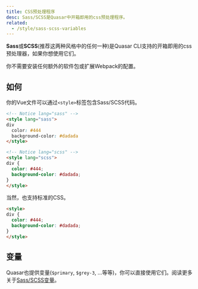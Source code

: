 ```yaml
---
title: CSS预处理程序
desc: Sass/SCSS是Quasar中开箱即用的css预处理程序。
related:
  - /style/sass-scss-variables
---
```


**Sass**或**SCSS**(推荐这两种风格中的任何一种)是Quasar CLI支持的开箱即用的css预处理器，如果你想使用它们。

你不需要安装任何额外的软件包或扩展Webpack的配置。

## 如何
你的Vue文件可以通过`<style>`标签包含Sass/SCSS代码。

```html
<!-- Notice lang="sass" -->
<style lang="sass">
div
  color: #444
  background-color: #dadada
</style>
```

```html
<!-- Notice lang="scss" -->
<style lang="scss">
div {
  color: #444;
  background-color: #dadada;
}
</style>
```

当然，也支持标准的CSS。

```html
<style>
div {
  color: #444;
  background-color: #dadada;
}
</style>
```

## 变量
Quasar也提供变量(`$primary`, `$grey-3`, ...等等)，你可以直接使用它们。阅读更多关于[Sass/SCSS变量](/style/sass-scss-variables)。
